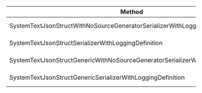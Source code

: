 



| Method                                                                          | Mean      | Error    | StdDev    | Gen0   | Allocated |
|-------------------------------------------------------------------------------- |----------:|---------:|----------:|-------:|----------:|
| SystemTextJsonStructWithNoSourceGeneratorSerializerWithLoggingDefinition        |  48.16 us | 1.003 us |  2.909 us | 0.7324 |   3.06 KB |
| SystemTextJsonStructSerializerWithLoggingDefinition                             |  40.73 us | 0.796 us |  1.455 us | 0.7324 |   3.02 KB |
| SystemTextJsonStructGenericWithNoSourceGeneratorSerializerWithLoggingDefinition | 149.22 us | 2.959 us |  7.948 us | 2.1973 |   9.91 KB |
| SystemTextJsonStructGenericSerializerWithLoggingDefinition                      | 150.43 us | 4.389 us | 12.803 us | 2.1973 |   9.86 KB |